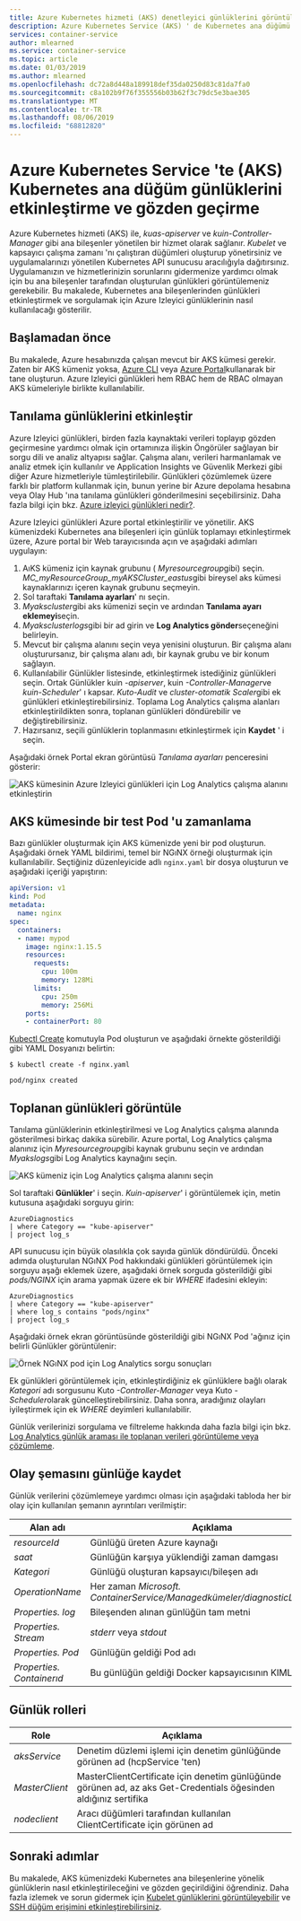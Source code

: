 ```yaml
---
title: Azure Kubernetes hizmeti (AKS) denetleyici günlüklerini görüntüleme
description: Azure Kubernetes Service (AKS) ' de Kubernetes ana düğümü için günlükleri etkinleştirme ve görüntüleme hakkında bilgi edinin
services: container-service
author: mlearned
ms.service: container-service
ms.topic: article
ms.date: 01/03/2019
ms.author: mlearned
ms.openlocfilehash: dc72a8d448a189918def35da0250d83c81da7fa0
ms.sourcegitcommit: c8a102b9f76f355556b03b62f3c79dc5e3bae305
ms.translationtype: MT
ms.contentlocale: tr-TR
ms.lasthandoff: 08/06/2019
ms.locfileid: "68812820"
---
```

# <a name="enable-and-review-kubernetes-master-node-logs-in-azure-kubernetes-service-aks"></a>Azure Kubernetes Service 'te (AKS) Kubernetes ana düğüm günlüklerini etkinleştirme ve gözden geçirme

Azure Kubernetes hizmeti (AKS) ile, *kuas-apiserver* ve *kuin-Controller-Manager* gibi ana bileşenler yönetilen bir hizmet olarak sağlanır. *Kubelet* ve kapsayıcı çalışma zamanı 'nı çalıştıran düğümleri oluşturup yönetirsiniz ve uygulamalarınızı yönetilen Kubernetes API sunucusu aracılığıyla dağıtırsınız. Uygulamanızın ve hizmetlerinizin sorunlarını gidermenize yardımcı olmak için bu ana bileşenler tarafından oluşturulan günlükleri görüntülemeniz gerekebilir. Bu makalede, Kubernetes ana bileşenlerinden günlükleri etkinleştirmek ve sorgulamak için Azure Izleyici günlüklerinin nasıl kullanılacağı gösterilir.

## <a name="before-you-begin"></a>Başlamadan önce

Bu makalede, Azure hesabınızda çalışan mevcut bir AKS kümesi gerekir. Zaten bir AKS kümeniz yoksa, [Azure CLI][cli-quickstart] veya [Azure Portal][portal-quickstart]kullanarak bir tane oluşturun. Azure Izleyici günlükleri hem RBAC hem de RBAC olmayan AKS kümeleriyle birlikte kullanılabilir.

## <a name="enable-diagnostics-logs"></a>Tanılama günlüklerini etkinleştir

Azure Izleyici günlükleri, birden fazla kaynaktaki verileri toplayıp gözden geçirmesine yardımcı olmak için ortamınıza ilişkin Öngörüler sağlayan bir sorgu dili ve analiz altyapısı sağlar. Çalışma alanı, verileri harmanlamak ve analiz etmek için kullanılır ve Application Insights ve Güvenlik Merkezi gibi diğer Azure hizmetleriyle tümleştirilebilir. Günlükleri çözümlemek üzere farklı bir platform kullanmak için, bunun yerine bir Azure depolama hesabına veya Olay Hub 'ına tanılama günlükleri gönderilmesini seçebilirsiniz. Daha fazla bilgi için bkz. [Azure izleyici günlükleri nedir?][log-analytics-overview].

Azure Izleyici günlükleri Azure portal etkinleştirilir ve yönetilir. AKS kümenizdeki Kubernetes ana bileşenleri için günlük toplamayı etkinleştirmek üzere, Azure portal bir Web tarayıcısında açın ve aşağıdaki adımları uygulayın:

1. AıKS kümeniz için kaynak grubunu ( *Myresourcegroup*gibi) seçin. *MC_myResourceGroup_myAKSCluster_eastus*gibi bireysel aks kümesi kaynaklarınızı içeren kaynak grubunu seçmeyin.
1. Sol taraftaki **Tanılama ayarları**' nı seçin.
1. *Myakscluster*gibi aks kümenizi seçin ve ardından **Tanılama ayarı eklemeyi**seçin.
1. *Myaksclusterlogs*gibi bir ad girin ve **Log Analytics gönder**seçeneğini belirleyin.
1. Mevcut bir çalışma alanını seçin veya yenisini oluşturun. Bir çalışma alanı oluşturursanız, bir çalışma alanı adı, bir kaynak grubu ve bir konum sağlayın.
1. Kullanılabilir Günlükler listesinde, etkinleştirmek istediğiniz günlükleri seçin. Ortak Günlükler kuin *-apiserver*, kuin *-Controller-Manager*ve *kuin-Scheduler*' ı kapsar. *Kuto-Audit* ve *cluster-otomatik Scaler*gibi ek günlükleri etkinleştirebilirsiniz. Toplama Log Analytics çalışma alanları etkinleştirildikten sonra, toplanan günlükleri döndürebilir ve değiştirebilirsiniz.
1. Hazırsanız, seçili günlüklerin toplanmasını etkinleştirmek için **Kaydet** ' i seçin.

Aşağıdaki örnek Portal ekran görüntüsü *Tanılama ayarları* penceresini gösterir:

![AKS kümesinin Azure Izleyici günlükleri için Log Analytics çalışma alanını etkinleştirin](media/view-master-logs/enable-oms-log-analytics.png)

## <a name="schedule-a-test-pod-on-the-aks-cluster"></a>AKS kümesinde bir test Pod 'u zamanlama

Bazı günlükler oluşturmak için AKS kümenizde yeni bir pod oluşturun. Aşağıdaki örnek YAML bildirimi, temel bir NGıNX örneği oluşturmak için kullanılabilir. Seçtiğiniz düzenleyicide adlı `nginx.yaml` bir dosya oluşturun ve aşağıdaki içeriği yapıştırın:

```yaml
apiVersion: v1
kind: Pod
metadata:
  name: nginx
spec:
  containers:
  - name: mypod
    image: nginx:1.15.5
    resources:
      requests:
        cpu: 100m
        memory: 128Mi
      limits:
        cpu: 250m
        memory: 256Mi
    ports:
    - containerPort: 80
```

[Kubectl Create][kubectl-create] komutuyla Pod oluşturun ve aşağıdaki örnekte gösterildiği gibi YAML Dosyanızı belirtin:

```
$ kubectl create -f nginx.yaml

pod/nginx created
```

## <a name="view-collected-logs"></a>Toplanan günlükleri görüntüle

Tanılama günlüklerinin etkinleştirilmesi ve Log Analytics çalışma alanında gösterilmesi birkaç dakika sürebilir. Azure portal, Log Analytics çalışma alanınız için *Myresourcegroup*gibi kaynak grubunu seçin ve ardından *Myakslogs*gibi Log Analytics kaynağını seçin.

![AKS kümeniz için Log Analytics çalışma alanını seçin](media/view-master-logs/select-log-analytics-workspace.png)

Sol taraftaki **Günlükler**' i seçin. *Kuin-apiserver*' i görüntülemek için, metin kutusuna aşağıdaki sorguyu girin:

```
AzureDiagnostics
| where Category == "kube-apiserver"
| project log_s
```

API sunucusu için büyük olasılıkla çok sayıda günlük döndürüldü. Önceki adımda oluşturulan NGıNX Pod hakkındaki günlükleri görüntülemek için sorguyu aşağı eklemek üzere, aşağıdaki örnek sorguda gösterildiği gibi *pods/NGINX* için arama yapmak üzere ek bir *WHERE* ifadesini ekleyin:

```
AzureDiagnostics
| where Category == "kube-apiserver"
| where log_s contains "pods/nginx"
| project log_s
```

Aşağıdaki örnek ekran görüntüsünde gösterildiği gibi NGıNX Pod 'ağınız için belirli Günlükler görüntülenir:

![Örnek NGıNX pod için Log Analytics sorgu sonuçları](media/view-master-logs/log-analytics-query-results.png)

Ek günlükleri görüntülemek için, etkinleştirdiğiniz ek günlüklere bağlı olarak *Kategori* adı sorgusunu Kuto *-Controller-Manager* veya Kuto *-Scheduler*olarak güncelleştirebilirsiniz. Daha sonra, aradığınız olayları iyileştirmek için ek *WHERE* deyimleri kullanılabilir.

Günlük verilerinizi sorgulama ve filtreleme hakkında daha fazla bilgi için bkz. [Log Analytics günlük araması ile toplanan verileri görüntüleme veya çözümleme][analyze-log-analytics].

## <a name="log-event-schema"></a>Olay şemasını günlüğe kaydet

Günlük verilerini çözümlemeye yardımcı olması için aşağıdaki tabloda her bir olay için kullanılan şemanın ayrıntıları verilmiştir:

| Alan adı               | Açıklama |
|--------------------------|-------------|
| *resourceId*             | Günlüğü üreten Azure kaynağı |
| *saat*                   | Günlüğün karşıya yüklendiği zaman damgası |
| *Kategori*               | Günlüğü oluşturan kapsayıcı/bileşen adı |
| *OperationName*          | Her zaman *Microsoft. ContainerService/Managedkümeler/diagnosticLogs/Read* |
| *Properties. log*         | Bileşenden alınan günlüğün tam metni |
| *Properties. Stream*      | *stderr* veya *stdout* |
| *Properties. Pod*         | Günlüğün geldiği Pod adı |
| *Properties. Containerıd* | Bu günlüğün geldiği Docker kapsayıcısının KIMLIĞI |

## <a name="log-roles"></a>Günlük rolleri

| Role                     | Açıklama |
|--------------------------|-------------|
| *aksService*             | Denetim düzlemi işlemi için denetim günlüğünde görünen ad (hcpService 'ten) |
| *MasterClient*           | MasterClientCertificate için denetim günlüğünde görünen ad, az aks Get-Credentials öğesinden aldığınız sertifika |
| *nodeclient*             | Aracı düğümleri tarafından kullanılan ClientCertificate için görünen ad |

## <a name="next-steps"></a>Sonraki adımlar

Bu makalede, AKS kümenizdeki Kubernetes ana bileşenlerine yönelik günlüklerin nasıl etkinleştirileceğini ve gözden geçirildiğini öğrendiniz. Daha fazla izlemek ve sorun gidermek için [Kubelet günlüklerini görüntüleyebilir][kubelet-logs] ve [SSH düğüm erişimini etkinleştirebilirsiniz][aks-ssh].

<!-- LINKS - external -->
[kubectl-create]: https://kubernetes.io/docs/reference/generated/kubectl/kubectl-commands#create

<!-- LINKS - internal -->
[cli-quickstart]: kubernetes-walkthrough.md
[portal-quickstart]: kubernetes-walkthrough-portal.md
[log-analytics-overview]: ../log-analytics/log-analytics-overview.md
[analyze-log-analytics]: ../azure-monitor/learn/tutorial-viewdata.md
[kubelet-logs]: kubelet-logs.md
[aks-ssh]: ssh.md
[az-feature-register]: /cli/azure/feature#az-feature-register
[az-feature-list]: /cli/azure/feature#az-feature-list
[az-provider-register]: /cli/azure/provider#az-provider-register

